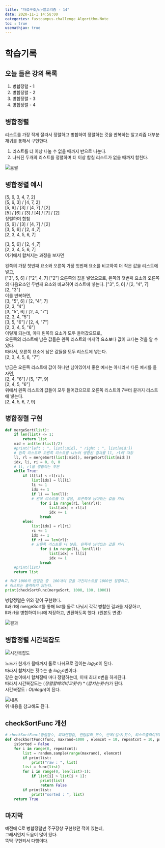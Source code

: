 ```yaml
---
title: "자료구조/👉알고리즘 - 14"
date: 2020-11-1 14:58:00
categories: fastcampus-challenge Algorithm-Note
toc : true
usemathjax: true
---
```

# 학습기록

## 오늘 들은 강의 목록

1. 병합정렬 - 1
2. 병합정렬 - 2
3. 병합정렬 - 3
4. 병합정렬 - 4

## 병합정렬

리스트를 가장 작게 잘라서 정렬하고 병합하여 정렬하는 것을 반복하는 알고리즘
대부분 재귀를 통해서 구현한다.

1. 리스트를 더 이상 나눌 수 없을 때까지 반으로 나눈다.
2. 나눠진 두개의 리스트를 정렬하며 더 이상 합칠 리스트가 없을 때까지 합친다.

![움짤](/assets/images/fastchallenge/day14/MergeSort.gif)

## 병합정렬 예시

[5, 6, 3, 4, 7, 2]  
[5, 6, 3] / [4, 7, 2]  
[5, 6] / [3] / [4, 7] / [2]  
[5] / [6] / [3] / [4] / [7] / [2]  
정렬하며 합침  
[5, 6] / [3] / [4, 7] / [2]  
[3, 5, 6] / [2, 4 ,7]  
[2, 3, 4, 5, 6, 7]  

[3, 5, 6] / [2, 4 ,7]  
[2, 3, 4, 5, 6, 7]  
여기에서 합쳐지는 과정을 보자면

왼쪽의 가장 첫번째 요소와 오른쪽 가장 첫번째 요소를 비교하여 더 작은 값을 리스트에 넣고,  
["3", 5, 6] / ["2", 4, 7]
["2"]
오른쪽의 값을 넣었으므로, 왼쪽의 첫번째 요소와 오른쪽의 다음요소인 두번째 요소와 비교하여 리스트에 넣는다.
["3", 5, 6] / [2, "4", 7]  
[2, "3"]  
이를 반복하면,  
[3, "5", 6] / [2, "4", 7]  
[2, 3, "4"]  
[3, "5", 6] / [2, 4, "7"]  
[2, 3, 4, "5"]  
[3, 5, "6"] / [2, 4, "7"]  
[2, 3, 4, 5, "6"]  
이렇게 되는데, 이때 왼쪽의 요소가 모두 들어갔으므로,  
오른쪽의 리스트에 남은 값들은 왼쪽 리스트의 마지막 요소보다 값이 크다는 것을 알 수 있다.  
따라서, 오른쪽 요소에 남은 값들을 모두 리스트에 넣는다.  
[2, 3, 4, 5, 6, "7"]

방금은 오른쪽 리스트에 값이 하나만 남아있어서 좋은 예시는 아니라서 다른 예시를 들자면,  
[2, 4, "6"] / [5, "7", 9]  
[2, 4, 5, "6"]  
위에서 왼쪽 리스트의 값들이 모두 들어갔으므로 오른쪽 리스트의 7부터 끝까지 리스트에 넣는다.  
[2, 4, 5, 6, 7, 9]  


## 병합정렬 구현

```py
def mergeSort(list):
    if len(list) <= 1:
        return list
    mid = int(len(list)/2)
    #print("left : ", list[:mid], " right : ", list[mid:])
    # 왼쪽 리스트와 오른쪽 리스트를 나누어 병합된 결과를 ll, rl에 저장
    ll, rl = mergeSort(list[:mid]), mergeSort(list[mid:])
    idx, li, ri = 0, 0, 0
    # ll, rl을 병합하는 부분
    while True:
        if ll[li] < rl[ri]:
            list[idx] = ll[li]
            li += 1
            idx += 1
            if li == len(ll):
            # 왼쪽 리스트를 다 넣음, 오른쪽에 남아있는 값들 처리
                for i in range(ri, len(rl)):
                    list[idx] = rl[i]
                    idx += 1
                break
        else:
            list[idx] = rl[ri]
            ri += 1
            idx += 1
            if ri == len(rl):
            # 오른쪽 리스트를 다 넣음, 왼쪽에 남아있는 값들 처리
                for i in range(li, len(ll)):
                    list[idx] = ll[i]
                    idx += 1
                break
    #print(list)
    return list
    
# 최대 1000의 랜덤값 중  100개의 값을 가진리스트를 1000번 정렬하고,
# 리스트는 출력하지 않는다.
print(checkSortFunc(mergeSort, 1000, 100, 1000))
```

병합정렬은 위와 같이 구현했다.  
ll과 rl에 mergeSort를 통해 list를 둘로 나눠서 각각 병합한 결과를 저장하고,  
ll과 rl을 병합하여 list에 저장하고, 반환하도록 했다. (원본도 변경)  

![결과](/assets/images/fastchallenge/day14/병합정렬결과.PNG)

## 병합정렬 시간복잡도

![시간복잡도](/assets/images/fastchallenge/day14/병합정렬시간복잡도.png)

노드가 한개가 될때까지 둘로 나뉘므로 깊이는 $log_2 n$이 된다.  
따라서 합쳐지는 횟수는 총 $log_2 n$번이다.  
같은 높이에서 합쳐질때 마다 정렬하는데, 이때 최대 $n$번을 하게된다.  
따라서 시간복잡도는 $(정렬할때의 비교횟수) * (합치는 횟수)$가 된다.  
시간복잡도 : $O(n log n)$이 된다.

![내용](/assets/images/fastchallenge/day14/시간복잡도강의내용.PNG)  
위 내용을 참고해도 된다.

## checkSortFunc 개선

```py
# checkSortFunc(정렬함수, 최대랜덤값, 랜덤값의 갯수, 반복(검사)횟수, 리스트출력여부)
def checkSortFunc(func, maxrand=1000 , elemcnt = 10, repeatcnt = 10, printlist = False):
    isSorted = False
    for i in range(0, repeatcnt):
        list = random.sample(range(maxrand), elemcnt)
        if printlist:
            print("raw : ", list)
        list = func(list)
        for i in range(0, len(list)-1):
            if list[i] > list[i + 1]:
                print(list)
                return False
        if printlist:
            print("sorted : ", list)
    return True
```

## 마지막

예전에 C로 병합정렬만 주구장창 구현했던 적이 있는데,  
그래서인지 도움이 많이 됬다.  
뚝딱 구현되서 다행이다.